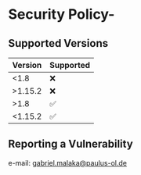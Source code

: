 # Security Policy-

## Supported Versions

| Version | Supported          |
| ------- | ------------------ |
| <1.8    | :x:                |
| >1.15.2 | :x:                |
| >1.8    | :white_check_mark: |
| <1.15.2 | :white_check_mark: |

## Reporting a Vulnerability

e-mail: gabriel.malaka@paulus-ol.de
